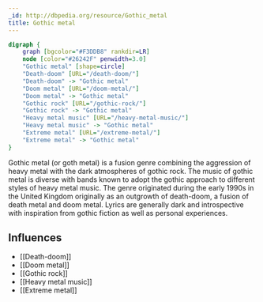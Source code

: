 ```yaml
---
_id: http://dbpedia.org/resource/Gothic_metal
title: Gothic metal
---
```


```dot
digraph {
	graph [bgcolor="#F3DDB8" rankdir=LR]
	node [color="#26242F" penwidth=3.0]
	"Gothic metal" [shape=circle]
	"Death-doom" [URL="/death-doom/"]
	"Death-doom" -> "Gothic metal"
	"Doom metal" [URL="/doom-metal/"]
	"Doom metal" -> "Gothic metal"
	"Gothic rock" [URL="/gothic-rock/"]
	"Gothic rock" -> "Gothic metal"
	"Heavy metal music" [URL="/heavy-metal-music/"]
	"Heavy metal music" -> "Gothic metal"
	"Extreme metal" [URL="/extreme-metal/"]
	"Extreme metal" -> "Gothic metal"
}
```

Gothic metal (or goth metal) is a fusion genre combining the aggression of heavy metal with the dark atmospheres of gothic rock. The music of gothic metal is diverse with bands known to adopt the gothic approach to different styles of heavy metal music. The genre originated during the early 1990s in the United Kingdom originally as an outgrowth of death-doom, a fusion of death metal and doom metal. Lyrics are generally dark and introspective with inspiration from gothic fiction as well as personal experiences.

## Influences
- [[Death-doom]]
- [[Doom metal]]
- [[Gothic rock]]
- [[Heavy metal music]]
- [[Extreme metal]]
